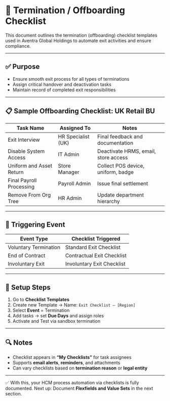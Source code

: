 # 🧾 Termination / Offboarding Checklist

This document outlines the termination (offboarding) checklist templates used in Aventra Global Holdings to automate exit activities and ensure compliance.

---

## ✅ Purpose

- Ensure smooth exit process for all types of terminations
- Assign critical handover and deactivation tasks
- Maintain record of completed exit responsibilities

---

## 📋 Sample Offboarding Checklist: UK Retail BU

| Task Name                     | Assigned To              | Notes                                 |
|-------------------------------|---------------------------|----------------------------------------|
| Exit Interview                | HR Specialist (UK)        | Final feedback and documentation       |
| Disable System Access         | IT Admin                  | Deactivate HRMS, email, store access   |
| Uniform and Asset Return      | Store Manager             | Collect POS device, uniform, badge     |
| Final Payroll Processing      | Payroll Admin             | Issue final settlement                 |
| Remove From Org Tree          | HR Admin                  | Update department hierarchy            |

---

## 🔁 Triggering Event

| Event Type   | Checklist Triggered          |
|--------------|-------------------------------|
| Voluntary Termination | Standard Exit Checklist      |
| End of Contract       | Contractual Exit Checklist    |
| Involuntary Exit      | Involuntary Exit Checklist    |

---

## 🔧 Setup Steps

1. Go to **Checklist Templates**
2. Create new Template → Name: `Exit Checklist – [Region]`
3. Select **Event** = Termination
4. Add tasks → set **Due Days** and assign roles
5. Activate and Test via sandbox termination

---

## 🔍 Notes

- Checklist appears in **“My Checklists”** for task assignees
- Supports **email alerts**, **reminders**, and attachments
- Can vary checklists based on **termination reason** or **legal entity**

---

✅ With this, your HCM process automation via checklists is fully documented.
Next up: Document **Flexfields and Value Sets** in the next section.
